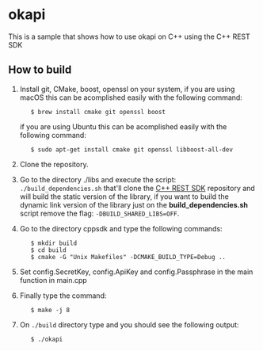 # okapi
This is a sample that shows how to use okapi on C++ using the C++ REST SDK

## How to build

1. Install git, CMake, boost, openssl on your system, if you are using macOS this can be acomplished easily with the following command: 

          $ brew install cmake git openssl boost

   if you are using Ubuntu this can be acomplished easily with the following command:

          $ sudo apt-get install cmake git openssl libboost-all-dev
          
2. Clone the repository.
3. Go to the directory ./libs and execute the script: ```./build_dependencies.sh``` that'll clone the [C++ REST SDK](https://github.com/Microsoft/cpprestsdk) repository and will build the static version of the library, if you want to build the dynamic link version of the library just on the **build_dependencies.sh** script remove the flag: ```-DBUILD_SHARED_LIBS=OFF```.
4. Go to the directory cppsdk and type the following commands:

          $ mkdir build
          $ cd build
          $ cmake -G "Unix Makefiles" -DCMAKE_BUILD_TYPE=Debug ..

5. Set config.SecretKey, config.ApiKey and config.Passphrase in the main function in main.cpp
6. Finally type the command:

          $ make -j 8
          
7. On ```./build``` directory type and you should see the following output:

          $ ./okapi
        
